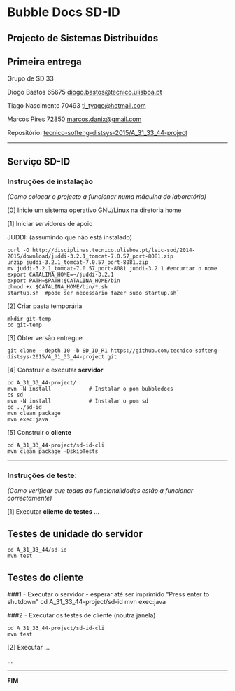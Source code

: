 # Bubble Docs SD-ID
## Projecto de Sistemas Distribuídos ##

## Primeira entrega ##

Grupo de SD 33

Diogo Bastos	65675 diogo.bastos@tecnico.ulisboa.pt 

Tiago Nascimento 70493	ti_tyago@hotmail.com

Marcos Pires 	 72850	marcos.danix@gmail.com



Repositório:
[tecnico-softeng-distsys-2015/A_31_33_44-project](https://github.com/tecnico-softeng-distsys-2015/A_31_33_44-project/)


-------------------------------------------------------------------------------

## Serviço SD-ID

### Instruções de instalação 
*(Como colocar o projecto a funcionar numa máquina do laboratório)*

[0] Inicie um sistema operativo GNU/Linux na diretoria home

[1] Iniciar servidores de apoio

JUDDI: (assumindo que não está instalado)

    curl -O http://disciplinas.tecnico.ulisboa.pt/leic-sod/2014-2015/download/juddi-3.2.1_tomcat-7.0.57_port-8081.zip
    unzip juddi-3.2.1_tomcat-7.0.57_port-8081.zip
    mv juddi-3.2.1_tomcat-7.0.57_port-8081 juddi-3.2.1 #encurtar o nome
    export CATALINA_HOME=~/juddi-3.2.1
    export PATH=$PATH:$CATALINA_HOME/bin
    chmod +x $CATALINA_HOME/bin/*.sh
    startup.sh  #pode ser necessário fazer sudo startup.sh`

[2] Criar pasta temporária

    mkdir git-temp
    cd git-temp

[3] Obter versão entregue

    git clone --depth 10 -b SD_ID_R1 https://github.com/tecnico-softeng-distsys-2015/A_31_33_44-project.git

[4] Construir e executar **servidor**

    cd A_31_33_44-project/
    mvn -N install            # Instalar o pom bubbledocs
    cs sd
    mvn -N install            # Instalar o pom sd
    cd ../sd-id
    mvn clean package 
    mvn exec:java

[5] Construir o **cliente**
   
    cd A_31_33_44-project/sd-id-cli 
    mvn clean package -DskipTests



-------------------------------------------------------------------------------

### Instruções de teste: ###
*(Como verificar que todas as funcionalidades estão a funcionar correctamente)*


[1] Executar **cliente de testes** ...


## Testes de unidade do servidor

    cd A_31_33_44/sd-id
    mvn test

## Testes do cliente

###1 - Executar o servidor - esperar até ser imprimido "Press enter to shutdown"
    cd A_31_33_44-project/sd-id
    mvn exec:java

###2 - Executar os testes de cliente (noutra janela)

    cd A_31_33_44-project/sd-id-cli  
    mvn test

[2] Executar ...



...


-------------------------------------------------------------------------------
**FIM**
